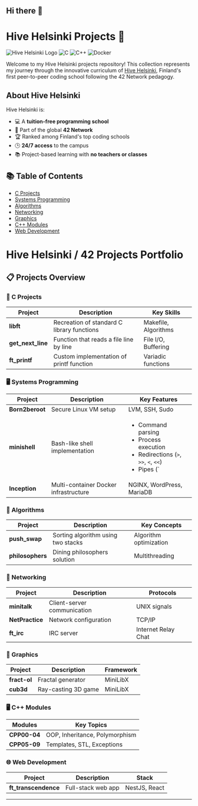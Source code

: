 ## Hi there 👋

# Hive Helsinki Projects 🚀

![Hive Helsinki Logo](https://img.shields.io/badge/Hive-Helsinki-000000?style=for-the-badge&logo=data:image/svg+xml;base64,[BASE64_ENCODED_HIVE_LOGO])
![C](https://img.shields.io/badge/C-00599C?style=for-the-badge&logo=c&logoColor=white)
![C++](https://img.shields.io/badge/C++-00599C?style=for-the-badge&logo=c%2B%2B&logoColor=white)
![Docker](https://img.shields.io/badge/Docker-2496ED?style=for-the-badge&logo=docker&logoColor=white)

Welcome to my Hive Helsinki projects repository! This collection represents my journey through the innovative curriculum of [Hive Helsinki](https://www.hive.fi), Finland's first peer-to-peer coding school following the 42 Network pedagogy.

## About Hive Helsinki
Hive Helsinki is:
- 💻 A **tuition-free programming school**
- 🤝 Part of the global **42 Network**
- 🏆 Ranked among Finland's top coding schools
- 🕒 **24/7 access** to the campus
- 📚 Project-based learning with **no teachers or classes**

## 📚 Table of Contents
- [C Projects](#-c-projects)
- [Systems Programming](#-c-projects)
- [Algorithms](#-algorithms)
- [Networking](#-networking)
- [Graphics](#-graphics)
- [C++ Modules](#-web-development)
- [Web Development](#-web-development)

# Hive Helsinki / 42 Projects Portfolio

## 📋 Projects Overview

### 🔧 C Projects
| Project | Description | Key Skills |
|---------|-------------|------------|
| **libft** | Recreation of standard C library functions | Makefile, Algorithms |
| **get_next_line** | Function that reads a file line by line | File I/O, Buffering |
| **ft_printf** | Custom implementation of printf function | Variadic functions |

### 🖥️ Systems Programming
| Project | Description | Key Features |
|---------|-------------|--------------|
| **Born2beroot** | Secure Linux VM setup | LVM, SSH, Sudo |
| **minishell** | Bash-like shell implementation | <ul><li>Command parsing</li><li>Process execution</li><li>Redirections (`>`, `>>`, `<`, `<<`)</li><li>Pipes (`|`)</li><li>Signals (Ctrl-C/D)</li><li>Builtins (echo, cd, export)</li></ul> |
| **Inception** | Multi-container Docker infrastructure | NGINX, WordPress, MariaDB |

### 🧠 Algorithms
| Project | Description | Key Concepts |
|---------|-------------|--------------|
| **push_swap** | Sorting algorithm using two stacks | Algorithm optimization |
| **philosophers** | Dining philosophers solution | Multithreading |

### 📡 Networking
| Project | Description | Protocols |
|---------|-------------|-----------|
| **minitalk** | Client-server communication | UNIX signals |
| **NetPractice** | Network configuration | TCP/IP |
| **ft_irc** | IRC server | Internet Relay Chat |

### 🎨 Graphics
| Project | Description | Framework |
|---------|-------------|-----------|
| **fract-ol** | Fractal generator | MiniLibX |
| **cub3d** | Ray-casting 3D game | MiniLibX |

### 🖥️ C++ Modules
| Modules | Key Topics |
|---------|------------|
| **CPP00-04** | OOP, Inheritance, Polymorphism |
| **CPP05-09** | Templates, STL, Exceptions |

### 🌐 Web Development
| Project | Description | Stack |
|---------|-------------|-------|
| **ft_transcendence** | Full-stack web app | NestJS, React |

---
